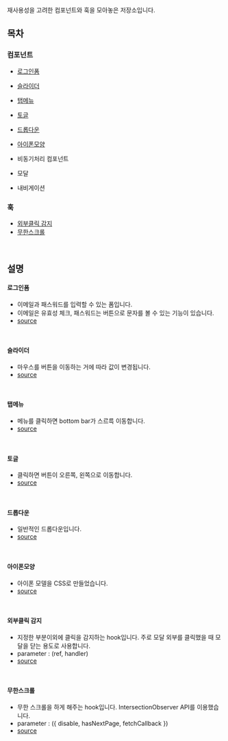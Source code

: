 재사용성을 고려한 컴포넌트와 훅을 모아놓은 저장소입니다.

## 목차

### 컴포넌트
- [로그인폼](#로그인폼)
- [슬라이더](#슬라이더)
- [탭메뉴](#탭메뉴)
- [토글](#토글)
- [드롭다운](#드롭다운)
- [아이폰모양](#아이폰모양)

- 비동기처리 컴포넌트
- 모달
- 내비게이션

### 훅
- [외부클릭 감지](#외부클릭-감지)
- [무한스크롤](#무한스크롤)

<br />

## 설명

#### 로그인폼
- 이메일과 패스워드를 입력할 수 있는 폼입니다.
- 이메일은 유효성 체크, 패스워드는 버튼으로 문자를 볼 수 있는 기능이 있습니다.
- [source](https://github.com/JunYeop92/common/blob/main/src/components/LoginForm/LoginForm.tsx)

<br />

#### 슬라이더
- 마우스를 버튼을 이동하는 거에 따라 값이 변경됩니다.
- [source](https://github.com/JunYeop92/common/blob/main/src/components/Slider/Slider.tsx)

<br />

#### 탭메뉴
- 메뉴를 클릭하면 bottom bar가 스르륵 이동합니다.
- [source](https://github.com/JunYeop92/common/blob/main/src/components/TabMenu/TabMenu.tsx)

<br />

#### 토글
- 클릭하면 버튼이 오른쪽, 왼쪽으로 이동합니다.
- [source](https://github.com/JunYeop92/common/blob/main/src/components/Toggle/Toggle.tsx)

<br />

#### 드롭다운
- 일반적인 드롭다운입니다.
- [source](https://github.com/JunYeop92/common/blob/main/src/components/Dropdown/Dropdown.tsx)

<br />

#### 아이폰모양
- 아이폰 모델을 CSS로 만들었습니다.
- [source](https://github.com/JunYeop92/common/blob/main/src/components/IphoneModel/IphoneModel.tsx)

<br />

#### 외부클릭 감지
- 지정한 부분이외에 클릭을 감지하는 hook입니다. 주로 모달 외부를 클릭했을 때 모달을 닫는 용도로 사용합니다.
- parameter : (ref, handler)
- [source](https://github.com/JunYeop92/common/blob/main/src/hooks/useOnClickOutside.tsx)

<br />

#### 무한스크롤
- 무한 스크롤을 하게 해주는 hook입니다. IntersectionObserver API를 이용했습니다.
- parameter : ({ disable, hasNextPage, fetchCallback })
- [source](https://github.com/JunYeop92/common/blob/main/src/hooks/useInfiniteScroll.tsx)
